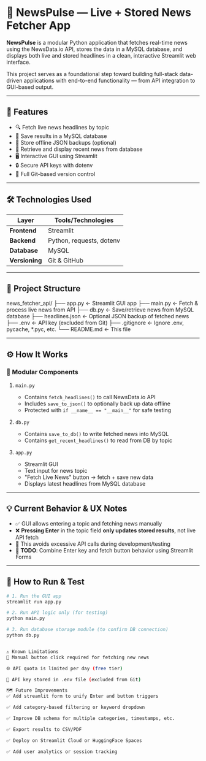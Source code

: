 # 📰 NewsPulse — Live + Stored News Fetcher App

**NewsPulse** is a modular Python application that fetches real-time news using the NewsData.io API, stores the data in a MySQL database, and displays both live and stored headlines in a clean, interactive Streamlit web interface.

This project serves as a foundational step toward building full-stack data-driven applications with end-to-end functionality — from API integration to GUI-based output.

---

## 🚀 Features

- 🔍 Fetch live news headlines by topic
- 💾 Save results in a MySQL database
- 📂 Store offline JSON backups (optional)
- 🧠 Retrieve and display recent news from database
- 🖥️ Interactive GUI using Streamlit
- 🔒 Secure API keys with dotenv
- 📌 Full Git-based version control

---

## 🛠️ Technologies Used

| Layer          | Tools/Technologies         |
|----------------|----------------------------|
| **Frontend**   | Streamlit                  |
| **Backend**    | Python, requests, dotenv   |
| **Database**   | MySQL                      |
| **Versioning** | Git & GitHub               |

---

## 📁 Project Structure

news_fetcher_api/
├── app.py ← Streamlit GUI app
├── main.py ← Fetch & process live news from API
├── db.py ← Save/retrieve news from MySQL database
├── headlines.json ← Optional JSON backup of fetched news
├── .env ← API key (excluded from Git)
├── .gitignore ← Ignore .env, pycache, *.pyc, etc.
└── README.md ← This file


---

## ⚙️ How It Works

### 🧩 Modular Components

1. `main.py`
   - Contains `fetch_headlines()` to call NewsData.io API
   - Includes `save_to_json()` to optionally back up data offline
   - Protected with `if __name__ == "__main__"` for safe testing

2. `db.py`
   - Contains `save_to_db()` to write fetched news into MySQL
   - Contains `get_recent_headlines()` to read from DB by topic

3. `app.py`
   - Streamlit GUI
   - Text input for news topic
   - "Fetch Live News" button → fetch + save new data
   - Displays latest headlines from MySQL database

---

## 💡 Current Behavior & UX Notes

- ✅ GUI allows entering a topic and fetching news manually
- ❌ **Pressing Enter** in the topic field **only updates stored results**, not live API fetch
- 🧠 This avoids excessive API calls during development/testing
- 📌 **TODO**: Combine Enter key and fetch button behavior using Streamlit Forms

---

## 🧪 How to Run & Test

```bash
# 1. Run the GUI app
streamlit run app.py

# 2. Run API logic only (for testing)
python main.py

# 3. Run database storage module (to confirm DB connection)
python db.py


⚠️ Known Limitations
🔌 Manual button click required for fetching new news

🌐 API quota is limited per day (free tier)

🔐 API key stored in .env file (excluded from Git)

🗺️ Future Improvements
✅ Add streamlit form to unify Enter and button triggers

✅ Add category-based filtering or keyword dropdown

✅ Improve DB schema for multiple categories, timestamps, etc.

✅ Export results to CSV/PDF

✅ Deploy on Streamlit Cloud or HuggingFace Spaces

✅ Add user analytics or session tracking

